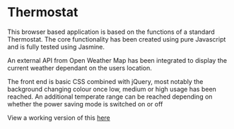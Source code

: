 # Thermostat
This browser based application is based on the functions of a standard Thermostat. The core functionality has
been created using pure Javascript and is fully tested using Jasmine.
                            
An external API from Open Weather Map has been integrated to display the current weather dependant on the users location.
                           
The front end is basic CSS combined with jQuery, most notably the background changing colour once low, medium or high
usage has been reached. An additional temperate range can be reached depending on whether the power saving mode is switched on or off
                         
View a working version of this [here](http://joesweeny.me/thermostat/thermostat.html)
                              

